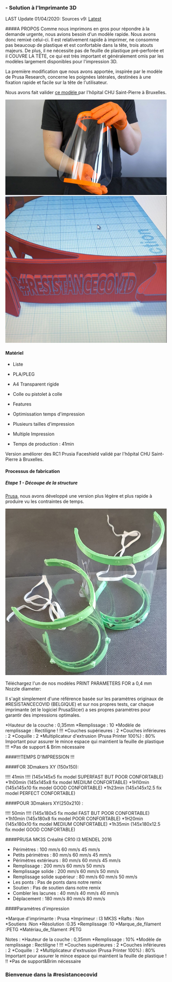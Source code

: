 ###  - Solution à l'Imprimante 3D

LAST Update 01/04/2020: Sources v9: [Latest](https://github.com/resistancecovid-com/faceshield/raw/master/faceshield_3DPrinting/latest) 

####A PROPOS
Comme nous imprimons en gros pour répondre à la demande urgente, nous avions besoin d'un modèle rapide.
Nous avons donc remixé celui-ci.
Il est relativement rapide à imprimer, ne consomme pas beaucoup de plastique et est confortable dans la tête, trois atouts majeurs. De plus, il ne nécessite pas de feuille de plastique pré-perforée et il COUVRE LA TÊTE, ce qui est très important et généralement omis par les modèles largement disponibles pour l'impression 3D.

La première modification que nous avons apportée, inspirée par le modèle de Prusa Research, concerne les poignées latérales, destinées à une fixation rapide et facile sur la tête de l'utilisateur.

Nous avons fait valider [ce modèle ](https://www.thingiverse.com/thing:4235970) par l'hôpital CHU Saint-Pierre à Bruxelles.

![](./images/Prusa_cover.jpg)
![](./images/resistance.png)


#### Matériel

* Liste
 * PLA/PLEG
 * A4 Transparent rigide
 * Colle ou pistolet à colle

* Features
 * Optimissation temps d'impression
 * Plusieurs tailles d'impression
 * Multiple Impression
* Temps de production : 41min


Version améliorer des RC1 Prusia Faceshield validé par l'hôpital CHU Saint-Pierre à Bruxelles.

#### Processus de fabrication

##### Etape 1 - Découpe de la structure

[Prusa](https://www.prusaprinters.org/prints/26427-prusa-protective-face-shield-rc1-rc2-remix-rc3-eas/files), nous avons développé une version plus légère et plus rapide à produire vu les contraintes de temps.

![](./images/shield1.PNG)


Téléchargez l'un de nos modèles 
PRINT PARAMETERS FOR a 0,4 mm Nozzle diameter:

Il s'agit simplement d'une référence basée sur les paramètres originaux de #RESISTANCECOVID (BELGIQUE) et sur nos propres tests, car chaque imprimante (et le logiciel PrusaSlicer) a ses propres paramètres pour garantir des impressions optimales.

 *Hauteur de la couche : 0,35mm
 *Remplissage : 10
 *Modèle de remplissage : Rectiligne ! !!!
 *Couches supérieures : 2
 *Couches inférieures : 2
 *Coquille : 2
 *Multiplicateur d'extrusion (Prusa Printer 100%) : 80% Important pour assurer le mince espace qui maintient la feuille de plastique !!!
 *Pas de support & Brim nécessaire


####!!!TEMPS D'IMPRESSION !!!

####FOR 3Dmakers XY (150x150):

!!!! 41min !!!! (145x145x5 fix model SUPERFAST BUT POOR CONFORTABLE)
 *1h00min (145x145x8 fix model MEDIUM CONFORTABLE)
 *1H10min (145x145x10 fix model GOOD CONFORTABLE)
 *1h23min (145x145x12.5 fix model PERFECT CONFORTABLE)

####POUR 3Dmakers XY(250x210) :

!!!! 50min !!!! (145x180x5 fix model FAST BUT POOR CONFORTABLE)
 *1h10min (145x180x8 fix model POOR CONFORTABLE)
 *1H20min (145x180x10 fix model MEDIUM CONFORTABLE)
 *1h35min (145x180x12.5 fix model GOOD CONFORTABLE)

####PRUSA MK3S Créalité CR10 I3 MENDEL 2016
* Périmètres : 100 mm/s 60 mm/s 45 mm/s
* Petits périmètres : 80 mm/s 60 mm/s 45 mm/s
* Périmètres extérieurs : 80 mm/s 60 mm/s 45 mm/s
* Remplissage : 200 mm/s 60 mm/s 50 mm/s
* Remplissage solide : 200 mm/s 60 mm/s 50 mm/s
* Remplissage solide supérieur : 80 mm/s 60 mm/s 50 mm/s
* Les ponts : Pas de ponts dans notre remix
* Soutien : Pas de soutien dans notre remix
* Combler les lacunes : 40 mm/s 40 mm/s 40 mm/s
* Déplacement : 180 mm/s 80 mm/s 80 mm/s


####Paramètres d'impression

 *Marque d'imprimante : Prusa
 *Imprimeur : I3 MK3S
 *Rafts : Non
 *Soutiens :Non
 *Résolution :0.35
 *Remplissage :10
 *Marque_de_filament :PETG
 *Matériau_de_filament :PETG

Notes :
 *Hauteur de la couche : 0,35mm 
 *Remplissage : 10% 
 *Modèle de remplissage : Rectiligne ! !!! 
 *Couches supérieures : 2 
 *Couches inférieures : 2 
 *Coquille : 2 
 *Multiplicateur d'extrusion (Prusa Printer 100%) : 80% Important pour assurer le mince espace qui maintient la feuille de plastique ! !! 
 *Pas de support&Brim nécessaire

### Bienvenue dans la #resistancecovid